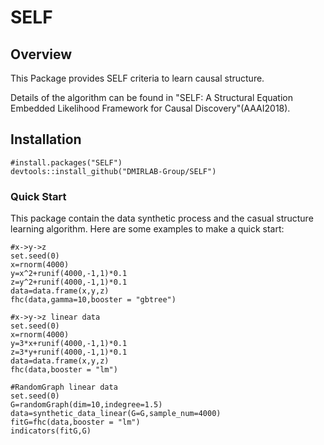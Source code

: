 # SELF 

## Overview

This Package provides SELF criteria to learn causal structure. 

Details of the algorithm can be found in "SELF: A Structural Equation Embedded Likelihood Framework for Causal Discovery"(AAAI2018).

## Installation

```{r, eval = FALSE}
#install.packages("SELF")
devtools::install_github("DMIRLAB-Group/SELF")
```

### Quick Start

This package contain the data synthetic process and the casual structure learning algorithm. Here are some examples to make a quick start:

```{r example}
#x->y->z
set.seed(0)
x=rnorm(4000)
y=x^2+runif(4000,-1,1)*0.1
z=y^2+runif(4000,-1,1)*0.1
data=data.frame(x,y,z)
fhc(data,gamma=10,booster = "gbtree")

#x->y->z linear data
set.seed(0)
x=rnorm(4000)
y=3*x+runif(4000,-1,1)*0.1
z=3*y+runif(4000,-1,1)*0.1
data=data.frame(x,y,z)
fhc(data,booster = "lm")

#RandomGraph linear data
set.seed(0)
G=randomGraph(dim=10,indegree=1.5)
data=synthetic_data_linear(G=G,sample_num=4000)
fitG=fhc(data,booster = "lm")
indicators(fitG,G)
```

